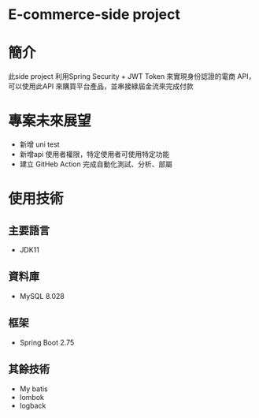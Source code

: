 # E-commerce-side project
# 簡介
此side project 利用Spring Security + JWT Token 來實現身份認證的電商 API，可以使用此API 來購買平台產品，並串接綠屆金流來完成付款
# 專案未來展望
* 新增 uni test
* 新增api 使用者權限，特定使用者可使用特定功能
* 建立 GitHeb Action 完成自動化測試、分析、部屬
# 使用技術
## 主要語言
- JDK11
## 資料庫
- MySQL 8.028
## 框架
- Spring Boot 2.75
## 其餘技術
- My batis
- lombok
- logback
 
